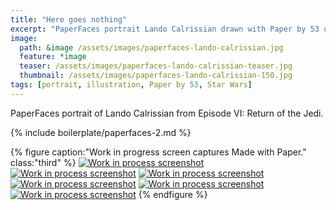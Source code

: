 ```yaml
---
title: "Here goes nothing"
excerpt: "PaperFaces portrait Lando Calrissian drawn with Paper by 53 on an iPad."
image: 
  path: &image /assets/images/paperfaces-lando-calrissian.jpg 
  feature: *image
  teaser: /assets/images/paperfaces-lando-calrissian-teaser.jpg
  thumbnail: /assets/images/paperfaces-lando-calrissian-150.jpg
tags: [portrait, illustration, Paper by 53, Star Wars]
---
```


PaperFaces portrait of Lando Calrissian from Episode VI: Return of the Jedi.

{% include boilerplate/paperfaces-2.md %}

{% figure caption:"Work in progress screen captures Made with Paper." class:"third" %}
[![Work in process screenshot](/assets/images/paperfaces-lando-calrissian-process-1-600.jpg)](/assets/images/paperfaces-lando-calrissian-process-1-lg.jpg) [![Work in process screenshot](/assets/images/paperfaces-lando-calrissian-process-2-600.jpg)](/assets/images/paperfaces-lando-calrissian-process-2-lg.jpg) [![Work in process screenshot](/assets/images/paperfaces-lando-calrissian-process-3-600.jpg)](/assets/images/paperfaces-lando-calrissian-process-3-lg.jpg) [![Work in process screenshot](/assets/images/paperfaces-lando-calrissian-process-4-600.jpg)](/assets/images/paperfaces-lando-calrissian-process-4-lg.jpg) [![Work in process screenshot](/assets/images/paperfaces-lando-calrissian-process-5-600.jpg)](/assets/images/paperfaces-lando-calrissian-process-5-lg.jpg) [![Work in process screenshot](/assets/images/paperfaces-lando-calrissian-process-6-600.jpg)](/assets/images/paperfaces-lando-calrissian-process-6-lg.jpg)
{% endfigure %}
